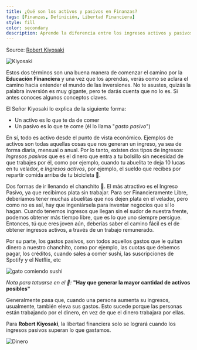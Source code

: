 ```yaml
---
title: ¿Qué son los activos y pasivos en Finanzas?
tags: [Finanzas, Definición, Libertad Financiera]
style: fill
color: secondary
description: Aprende la diferencia entre los ingresos activos y pasivos en finanzas personales, bajo la atenta mirada de Robert Kiyosaki.
---
```


Source: [Robert Kiyosaki](https://www.inversorglobal.com/2019/09/que-son-los-activos-y-pasivos-para-robert-kiyosaki/)

![Kiyosaki](https://cdn.forbes.co/2020/06/Robert-Kiyosaki-1280x720-1.jpg)

Estos dos términos son una buena manera de comenzar el camino por la **Educación Financiera** y una vez que los aprendas, verás como se aclara el camino hacia entender el mundo de las inversiones. No te asustes, quizás la palabra inversión es muy gigante, pero te darás cuenta que no lo es. Si antes conoces algunos conceptos claves.

El Señor Kiyosaki lo explica de la siguiente forma:

- Un activo es lo que te da de comer
- Un pasivo es lo que te come (él lo llama "*gasto pasivo*")

En sí, todo es activo desde el punto de vista económico. Ejemplos de activos son todas aquellas cosas que nos generan un ingreso, ya sea de forma diaria, mensual o anual. Por lo tanto, existen dos tipos de ingresos: *Ingresos pasivos* que es el dinero que entra a tu bolsillo sin necesidad de que trabajes por él, como por ejemplo, cuando tu abuelita te deja 10 lucas en tu velador, e *Ingresos activos*, por ejemplo, el sueldo que recibes por repartir comida arriba de tu bicicleta 🚴.

Dos formas de ir llenando el chanchito 🐷. El más atractivo es el Ingreso Pasivo, ya que recibimos plata sin trabajar. Para ser Financieramente Libre, deberíamos tener muchas abuelitas que nos dejen plata en el velador, pero como no es así, hay que ingeniársela para inventar negocios que sí lo hagan. Cuando tenemos ingresos que llegan sin el sudor de nuestra frente, podemos obtener más tiempo libre, que es lo que uno siempre persigue. Entonces, tú que eres joven aún, deberías saber el camino fácil es el de obtener ingresos activos, a través de un trabajo remunerado.

Por su parte, los gastos pasivos, son todos aquellos gastos que le quitan dinero a nuestro chanchito, como por ejemplo, las cuotas que debemos pagar, los créditos, cuando sales a comer sushi, las suscripciones de Spotify y el Netflix, etc

![gato comiendo sushi](https://i2.wp.com/viceversa.mx/wp-content/uploads/2017/05/tumblr_myr8xq0UTe1qjeu0to1_1280.gif?fit=806%2C601&ssl=1)

*Nota para tatuarse en el 🧠:* **"Hay que generar la mayor cantidad de activos posibles"**

Generalmente pasa que, cuando una persona aumenta su ingresos, usualmente, también eleva sus gastos. Esto sucede porque las personas están trabajando por el dinero, en vez de que el dinero trabajara por ellas.

Para **Robert Kiyosaki**, la libertad financiera solo se logrará cuando los ingresos pasivos superan lo que gastamos.

![Dinero](https://thumbs.gfycat.com/PessimisticCarefulBoa-small.gif)
